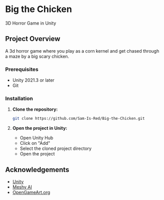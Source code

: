 # Big the Chicken
 3D Horror Game in Unity

## Project Overview

A 3d horror game where you play as a corn kernel and get chased through a maze by a big scary chicken.

### Prerequisites

- Unity 2021.3 or later
- Git

### Installation

1. **Clone the repository:**

    ```sh
    git clone https://github.com/Sam-Is-Red/Big-the-Chicken.git
    ```

2. **Open the project in Unity:**

    - Open Unity Hub
    - Click on "Add"
    - Select the cloned project directory
    - Open the project

## Acknowledgements

- [Unity](https://unity.com/)
- [Meshy AI](https://www.meshy.ai/)
- [OpenGameArt.org](https://opengameart.org/)
